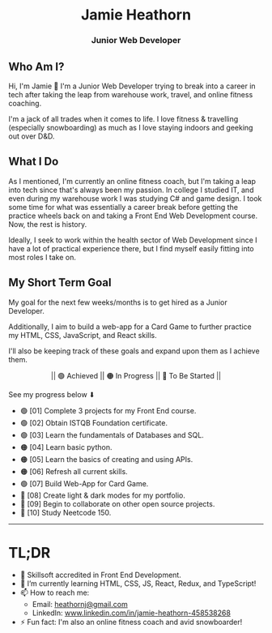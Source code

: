 <h1 align="center">Jamie Heathorn</h1>
<h3 align="center">Junior Web Developer</h3>

## Who Am I?
Hi, I'm Jamie 👋 I'm a Junior Web Developer trying to break into a career in tech after taking the leap from warehouse work, travel, and online fitness coaching.

I'm a jack of all trades when it comes to life. I love fitness & travelling (especially snowboarding) as much as I love staying indoors and geeking out over D&D.

## What I Do
As I mentioned, I'm currently an online fitness coach, but I'm taking a leap into tech since that's always been my passion. In college I studied IT, and even during my warehouse work I was studying C# and game design. I took some time for what was essentially a career break before getting the practice wheels back on and taking a Front End Web Development course. Now, the rest is history.

Ideally, I seek to work within the health sector of Web Development since I have a lot of practical experience there, but I find myself easily fitting into most roles I take on.

## My Short Term Goal
My goal for the next few weeks/months is to get hired as a Junior Developer.

Additionally, I aim to build a web-app for a Card Game to further practice my HTML, CSS, JavaScript, and React skills.

I'll also be keeping track of these goals and expand upon them as I achieve them.

<div align="center">|| 🟢 Achieved || 🟠 In Progress || 🔴 To Be Started ||</div>

See my progress below ⬇

* 🟢 [01] Complete 3 projects for my Front End course.
* 🟢 [02] Obtain ISTQB Foundation certificate.
* 🟢 [03] Learn the fundamentals of Databases and SQL.
* 🟠 [04] Learn basic python.
* 🟠 [05] Learn the basics of creating and using APIs.
* 🟠 [06] Refresh all current skills.
* 🟢 [07] Build Web-App for Card Game.
* 🔴 [08] Create light & dark modes for my portfolio.
* 🔴 [09] Begin to collaborate on other open source projects.
* 🔴 [10] Study Neetcode 150.

---

# TL;DR
- 🏅 Skillsoft accredited in Front End Development.
- 🌱 I’m currently learning HTML, CSS, JS, React, Redux, and TypeScript!
- 📫 How to reach me:
  - Email: heathornj@gmail.com
  - LinkedIn: www.linkedin.com/in/jamie-heathorn-458538268
- ⚡ Fun fact: I'm also an online fitness coach and avid snowboarder!
